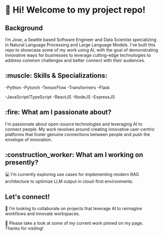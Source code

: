 <h1> 👋 Hi! Welcome to my project repo! </h1>

<h2> Background </h2>
I’m Jose, a Seattle based Software Engineer and Data Scientist specializing in Natural Language Processing and Large Language Models. I've built this repo to showcase some of my work using AI, with the goal of demonstrating innovative ways for businesses to leverage cutting-edge technologies to address common challenges and better connect with their audiences. 

<h2>:muscle: Skills & Specializations: </h2>
-Python
-Pytorch
-TensorFlow
-Transformers
-Flask

-JavaScript/TypeScript
-ReactJS
-NodeJS
-ExpressJS

<h2>:fire: What am I passionate about?</h2>
I'm passionate about open-source technologies and leveraging AI to connect people. My work revolves around creating innovative user-centric platforms that foster genuine connections between people and push the envelope of innovation. 

<h2>:construction_worker: What am I working on presently?</h2>
💻 I’m currently exploring use cases for implementing modern RAG architecture to optimize LLM output in cloud-first environments. 

<h2> Let's connect!</h2>
👯 I’m looking to collaborate on projects that leverage AI to reimagine workflows and innovate workspaces. 

👀 Please take a look at some of my current work pinned on my page. Thanks for visiting!


<!---
BirdsEyeAI/BirdsEyeAI is a ✨ special ✨ repository because its `README.md` (this file) appears on your GitHub profile.
You can click the Preview link to take a look at your changes.
--->
